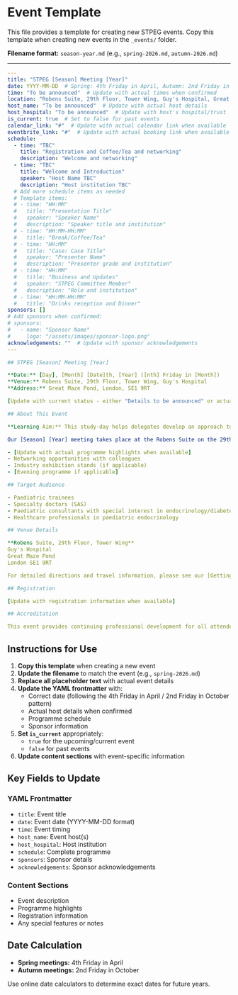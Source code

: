 # Event Template

This file provides a template for creating new STPEG events. Copy this template when creating new events in the `_events/` folder.

**Filename format:** `season-year.md` (e.g., `spring-2026.md`, `autumn-2026.md`)

---

```yaml
---
title: "STPEG [Season] Meeting [Year]"
date: YYYY-MM-DD  # Spring: 4th Friday in April, Autumn: 2nd Friday in October
time: "To be announced"  # Update with actual times when confirmed
location: "Robens Suite, 29th Floor, Tower Wing, Guy's Hospital, Great Maze Pond, London, SE1 9RT"
host_name: "To be announced"  # Update with actual host details
host_hospital: "To be announced"  # Update with host's hospital/trust
is_current: true  # Set to false for past events
calendar_link: "#"  # Update with actual calendar link when available
eventbrite_link: "#"  # Update with actual booking link when available
schedule:
  - time: "TBC"
    title: "Registration and Coffee/Tea and networking"
    description: "Welcome and networking"
  - time: "TBC"
    title: "Welcome and Introduction"
    speaker: "Host Name TBC"
    description: "Host institution TBC"
  # Add more schedule items as needed
  # Template items:
  # - time: "HH:MM"
  #   title: "Presentation Title"
  #   speaker: "Speaker Name"
  #   description: "Speaker title and institution"
  # - time: "HH:MM-HH:MM"
  #   title: "Break/Coffee/Tea"
  # - time: "HH:MM"
  #   title: "Case: Case Title"
  #   speaker: "Presenter Name"
  #   description: "Presenter grade and institution"
  # - time: "HH:MM"
  #   title: "Business and Updates"
  #   speaker: "STPEG Committee Member"
  #   description: "Role and institution"
  # - time: "HH:MM-HH:MM"
  #   title: "Drinks reception and Dinner"
sponsors: []
# Add sponsors when confirmed:
# sponsors:
#   - name: "Sponsor Name"
#     logo: "/assets/images/sponsor-logo.png"
acknowledgements: ""  # Update with sponsor acknowledgements
---

## STPEG [Season] Meeting [Year]

**Date:** [Day], [Month] [Date]th, [Year] ([nth] Friday in [Month])  
**Venue:** Robens Suite, 29th Floor, Tower Wing, Guy's Hospital  
**Address:** Great Maze Pond, London, SE1 9RT

[Update with current status - either "Details to be announced" or actual programme information]

## About This Event

**Learning Aim:** This study-day helps delegates develop an approach to manage paediatric endocrine conditions.

Our [Season] [Year] meeting takes place at the Robens Suite on the 29th floor of Guy's Hospital with spectacular views over London. The event features:

- [Update with actual programme highlights when available]
- Networking opportunities with colleagues
- Industry exhibition stands (if applicable)
- [Evening programme if applicable]

## Target Audience

- Paediatric trainees
- Specialty doctors (SAS)
- Paediatric consultants with special interest in endocrinology/diabetes
- Healthcare professionals in paediatric endocrinology

## Venue Details

**Robens Suite, 29th Floor, Tower Wing**  
Guy's Hospital  
Great Maze Pond  
London SE1 9RT

For detailed directions and travel information, please see our [Getting There](../getting-there/) page.

## Registration

[Update with registration information when available]

## Accreditation

This event provides continuing professional development for all attendees. Certificates of attendance will be available.
```

## Instructions for Use

1. **Copy this template** when creating a new event
2. **Update the filename** to match the event (e.g., `spring-2026.md`)
3. **Replace all placeholder text** with actual event details
4. **Update the YAML frontmatter** with:
   - Correct date (following the 4th Friday in April / 2nd Friday in October pattern)
   - Actual host details when confirmed
   - Programme schedule
   - Sponsor information
5. **Set `is_current`** appropriately:
   - `true` for the upcoming/current event
   - `false` for past events
6. **Update content sections** with event-specific information

## Key Fields to Update

### YAML Frontmatter
- `title`: Event title
- `date`: Event date (YYYY-MM-DD format)
- `time`: Event timing
- `host_name`: Event host(s)
- `host_hospital`: Host institution
- `schedule`: Complete programme
- `sponsors`: Sponsor details
- `acknowledgements`: Sponsor acknowledgements

### Content Sections
- Event description
- Programme highlights
- Registration information
- Any special features or notes

## Date Calculation

- **Spring meetings:** 4th Friday in April
- **Autumn meetings:** 2nd Friday in October

Use online date calculators to determine exact dates for future years.
